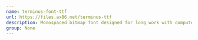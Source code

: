 ```yaml
---
name: terminus-font-ttf
url: https://files.ax86.net/terminus-ttf
description: Monospaced bitmap font designed for long work with computers (TTF version, mainly for Java applications).
group: None
---
```

